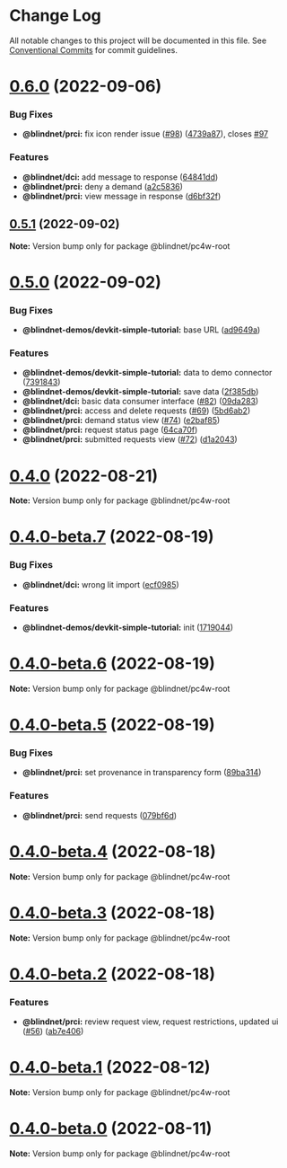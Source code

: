 # Change Log

All notable changes to this project will be documented in this file.
See [Conventional Commits](https://conventionalcommits.org) for commit guidelines.

# [0.6.0](https://github.com/blindnet-io/privacy-components-web/compare/v0.5.1...v0.6.0) (2022-09-06)


### Bug Fixes

* **@blindnet/prci:** fix icon render issue ([#98](https://github.com/blindnet-io/privacy-components-web/issues/98)) ([4739a87](https://github.com/blindnet-io/privacy-components-web/commit/4739a87337a59a631240242c723c47577b070e7d)), closes [#97](https://github.com/blindnet-io/privacy-components-web/issues/97)


### Features

* **@blindnet/dci:** add message to response ([64841dd](https://github.com/blindnet-io/privacy-components-web/commit/64841ddf7195296381ba4f5a0af3a081527b6fa2))
* **@blindnet/prci:** deny a demand ([a2c5836](https://github.com/blindnet-io/privacy-components-web/commit/a2c5836bed9bf2e8456e339a6c4d583ae4569a80))
* **@blindnet/prci:** view message in response ([d6bf32f](https://github.com/blindnet-io/privacy-components-web/commit/d6bf32fdb9c5a47ca79f62de5422f1366ee63ca3))





## [0.5.1](https://github.com/blindnet-io/privacy-components-web/compare/v0.5.0...v0.5.1) (2022-09-02)

**Note:** Version bump only for package @blindnet/pc4w-root





# [0.5.0](https://github.com/blindnet-io/privacy-components-web/compare/v0.4.0...v0.5.0) (2022-09-02)


### Bug Fixes

* **@blindnet-demos/devkit-simple-tutorial:** base URL ([ad9649a](https://github.com/blindnet-io/privacy-components-web/commit/ad9649ab9f5c254a35a38375dbe1194be39a7ba0))


### Features

* **@blindnet-demos/devkit-simple-tutorial:** data to demo connector ([7391843](https://github.com/blindnet-io/privacy-components-web/commit/7391843892be6afe711a603ef032379014469499))
* **@blindnet-demos/devkit-simple-tutorial:** save data ([2f385db](https://github.com/blindnet-io/privacy-components-web/commit/2f385db5b8c73dbc70a61f1c9cb73e9e850f1ccd))
* **@blindnet/dci:** basic data consumer interface ([#82](https://github.com/blindnet-io/privacy-components-web/issues/82)) ([09da283](https://github.com/blindnet-io/privacy-components-web/commit/09da28353571382bd3d978fa39881efaae2be319))
* **@blindnet/prci:** access and delete requests ([#69](https://github.com/blindnet-io/privacy-components-web/issues/69)) ([5bd6ab2](https://github.com/blindnet-io/privacy-components-web/commit/5bd6ab2b52f66ef9704892c2f5369a2a1b070237))
* **@blindnet/prci:** demand status view ([#74](https://github.com/blindnet-io/privacy-components-web/issues/74)) ([e2baf85](https://github.com/blindnet-io/privacy-components-web/commit/e2baf85671248ca8f991f7ded0ae1993ae550dd1))
* **@blindnet/prci:** request status page ([64ca70f](https://github.com/blindnet-io/privacy-components-web/commit/64ca70f00218b18588ba594a7e40dd660953bd09))
* **@blindnet/prci:** submitted requests view ([#72](https://github.com/blindnet-io/privacy-components-web/issues/72)) ([d1a2043](https://github.com/blindnet-io/privacy-components-web/commit/d1a20436c1550ed3d7fbe1d91da72888b7d7ca78))





# [0.4.0](https://github.com/blindnet-io/privacy-components-web/compare/v0.4.0-beta.7...v0.4.0) (2022-08-21)

**Note:** Version bump only for package @blindnet/pc4w-root





# [0.4.0-beta.7](https://github.com/blindnet-io/privacy-components-web/compare/v0.4.0-beta.6...v0.4.0-beta.7) (2022-08-19)


### Bug Fixes

* **@blindnet/dci:** wrong lit import ([ecf0985](https://github.com/blindnet-io/privacy-components-web/commit/ecf09857f25d83f2c8c05ca0f5efaaddcd4958f0))


### Features

* **@blindnet-demos/devkit-simple-tutorial:** init ([1719044](https://github.com/blindnet-io/privacy-components-web/commit/1719044649793b61b016d2068a467d4f0367ed2c))





# [0.4.0-beta.6](https://github.com/blindnet-io/privacy-components-web/compare/v0.4.0-beta.5...v0.4.0-beta.6) (2022-08-19)

**Note:** Version bump only for package @blindnet/pc4w-root





# [0.4.0-beta.5](https://github.com/blindnet-io/privacy-components-web/compare/v0.4.0-beta.4...v0.4.0-beta.5) (2022-08-19)


### Bug Fixes

* **@blindnet/prci:** set provenance in transparency form ([89ba314](https://github.com/blindnet-io/privacy-components-web/commit/89ba314841ab7381c6c8e34ca166ac4688b89508))


### Features

* **@blindnet/prci:** send requests ([079bf6d](https://github.com/blindnet-io/privacy-components-web/commit/079bf6d3e74d865ce5055d4f3e2b65aefbf651b1))





# [0.4.0-beta.4](https://github.com/blindnet-io/privacy-components-web/compare/v0.4.0-beta.3...v0.4.0-beta.4) (2022-08-18)

**Note:** Version bump only for package @blindnet/pc4w-root





# [0.4.0-beta.3](https://github.com/blindnet-io/privacy-components-web/compare/v0.4.0-beta.2...v0.4.0-beta.3) (2022-08-18)

**Note:** Version bump only for package @blindnet/pc4w-root





# [0.4.0-beta.2](https://github.com/blindnet-io/privacy-components-web/compare/v0.4.0-beta.1...v0.4.0-beta.2) (2022-08-18)


### Features

* **@blindnet/prci:** review request view, request restrictions, updated ui ([#56](https://github.com/blindnet-io/privacy-components-web/issues/56)) ([ab7e406](https://github.com/blindnet-io/privacy-components-web/commit/ab7e406765bafe2dee3e2818dd52347fad0fba50))





# [0.4.0-beta.1](https://github.com/blindnet-io/privacy-components-web/compare/v0.4.0-beta.0...v0.4.0-beta.1) (2022-08-12)

**Note:** Version bump only for package @blindnet/pc4w-root





# [0.4.0-beta.0](https://github.com/blindnet-io/privacy-components-web/compare/v0.4.0-alpha.1...v0.4.0-beta.0) (2022-08-11)

**Note:** Version bump only for package @blindnet/pc4w-root
